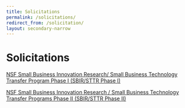 ```yaml
---
title: Solicitations
permalink: /solicitations/
redirect_from: /solicitation/
layout: secondary-narrow
---
```


# Solicitations

<a  href="{{ site.data.solicitations['SBIR_STTR'].url }}">NSF Small Business Innovation Research/ Small Business Technology Transfer Program Phase I (SBIR/STTR Phase I)</a>
<br>

<a href="{{ site.data.solicitations['PHASE_II'].url }}">NSF Small Business Innovation Research / Small Business Technology Transfer Programs Phase II (SBIR/STTR Phase II)</a>
